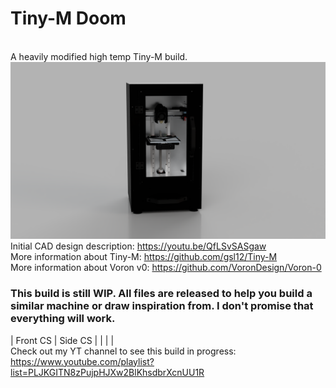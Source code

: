 # Tiny-M Doom
<br>A heavily modified high temp Tiny-M build.
<br>![](./DOCS/IMAGES/1.PNG)
<br>Initial CAD design description: https://youtu.be/QfLSvSASgaw
<br>More information about Tiny-M: https://github.com/gsl12/Tiny-M
<br>More information about Voron v0: https://github.com/VoronDesign/Voron-0
<br>
### This build is still WIP. All files are released to help you build a similar machine or draw inspiration from. I don't promise that everything will work.
| Front CS | Side CS |
| [](./DOCS/IMAGES/2.PNG) | [](./DOCS/IMAGES/3.PNG)|
<br>Check out my YT channel to see this build in progress: https://www.youtube.com/playlist?list=PLJKGITN8zPujpHJXw2BlKhsdbrXcnUU1R
